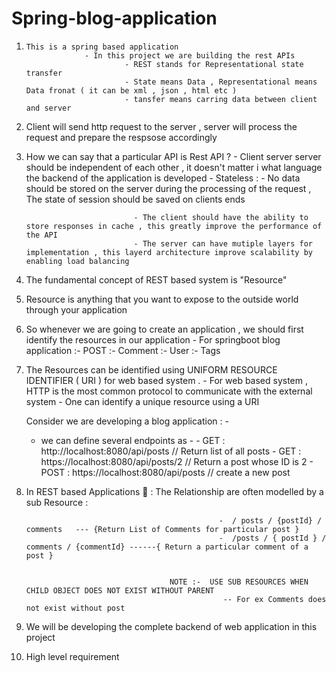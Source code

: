 # Spring-blog-application

1.     This is a spring based application
                    - In this project we are building the rest APIs
                             - REST stands for Representational state transfer
                             - State means Data , Representational means Data fronat ( it can be xml , json , html etc )
                             - tansfer means carring data between client and server
                   
2.    Client will send http request to the server , server will process the request and prepare the respsose accordingly 

3.    How we can say that a particular API is Rest API  ? 
                                  - Client server server should be independent of each other ,  it doesn't matter i what language the backend of the application is developed 
                                  - Stateless   : - No data should be stored on the server during the processing of the request , The state of session should be saved on clients 
                                                    ends 
                                                    
                                  - The client should have the ability to store responses in cache , this greatly improve the performance of the API 
                                  - The server can have mutiple layers for implementation , this layerd architecture improve scalability by enabling load balancing 
                             
4. The fundamental concept of REST based system is "Resource" 

5.  Resource is anything that you want to expose to the outside world through your application 

6.  So whenever we are going to create an application , we should first identify the resources in our application 
                                                          - For springboot blog application 
                                                               :-   POST 
                                                               :-   Comment
                                                               :-   User
                                                               :-   Tags 
                                                              
7. The Resources can be identified using UNIFORM RESOURCE IDENTIFIER ( URI ) for web based system .
                            - For web based system , HTTP is the most common protocol to communicate with the external system
                            - One can identify a unique resource using a URI 
                            
   Consider we are developing a blog application : - 
     - we can define several endpoints as  - 
                                         - GET  : http://localhost:8080/api/posts    // Return list of all posts 
                                         - GET  : https://localhost:8080/api/posts/2  // Return a post whose ID is 2 
                                         - POST : https://localhost:8080/api/posts    // create a new post 
                    
8. In REST based Applications 🦖 : The Relationship are often modelled by a sub Resource :

                                                  -  / posts / {postId} / comments   --- {Return List of Comments for particular post }
                                                  -  /posts / { postId } / comments / {commentId} ------{ Return a particular comment of a post }
   

                                       NOTE :-  USE SUB RESOURCES WHEN CHILD OBJECT DOES NOT EXIST WITHOUT PARENT 
                                                   -- For ex Comments does not exist without post 
                  
9. We will be developing the complete backend of web application in this project 

10. High level requirement
               
              
